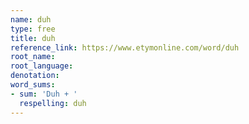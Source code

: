 ```yaml
---
name: duh
type: free
title: duh
reference_link: https://www.etymonline.com/word/duh
root_name: 
root_language: 
denotation: 
word_sums:
- sum: 'Duh + '
  respelling: duh
---
```

